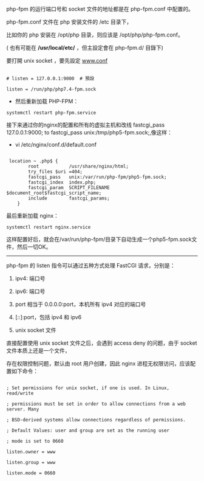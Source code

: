 php-fpm 的运行端口号和 socket 文件的地址都是在 php-fpm.conf 中配置的。

php-fpm.conf 文件在 php 安装文件的 /etc 目录下，

比如你的 php 安装在 /opt/php 目录，则应该是 /opt/php/php-fpm.conf。

( 也有可能在  **/usr/local/etc/** ，但主設定會在 php-fpm.d/ 目錄下)

要打開 unix socket ，要先設定 www.conf
```

# listen = 127.0.0.1:9000  # 預設

listen = /run/php/php7.4-fpm.sock
```
* 然后重新加载 PHP-FPM：
```
systemctl restart php-fpm.service
```

接下来通过你的nginx的配置和所有的虚拟主机和改线 fastcgi_pass 127.0.0.1:9000; to fastcgi_pass unix:/tmp/php5-fpm.sock;,像这样：

* vi /etc/nginx/conf.d/default.conf 
```

 location ~ .php$ {
        root           /usr/share/nginx/html;
        try_files $uri =404;
        fastcgi_pass   unix:/var/run/php-fpm/php5-fpm.sock;
        fastcgi_index  index.php;
        fastcgi_param  SCRIPT_FILENAME  $document_root$fastcgi_script_name;
        include        fastcgi_params;
    }
```    
最后重新加载 nginx：

```
systemctl restart nginx.service
```

这样配置好后，就会在/var/run/php-fpm/目录下自动生成一个php5-fpm.sock文件，然后一切OK。

***
php-fpm 的 listen 指令可以通过五种方式处理 FastCGI 请求，分别是：

1. ipv4: 端口号

2. ipv6: 端口号

3. port 相当于 0.0.0.0:port，本机所有 ipv4 对应的端口号

4. [::]:port，包括 ipv4 和 ipv6

5. unix socket 文件


直接配置使用 unix socket 文件之后，会遇到 access deny 的问题，由于 socket 文件本质上还是一个文件，

存在权限控制问题，默认由 root 用户创建，因此 nginx 进程无权限访问，应该配置如下命令：

```

; Set permissions for unix socket, if one is used. In Linux, read/write

; permissions must be set in order to allow connections from a web server. Many

; BSD-derived systems allow connections regardless of permissions.

; Default Values: user and group are set as the running user

; mode is set to 0660

listen.owner = www

listen.group = www

listen.mode = 0660
```
